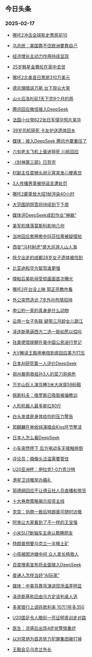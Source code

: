 ## 今日头条 
### 2025-02-17

+ [哪吒2冲击全球影史票房前10](https://webcast-open.douyin.com/open/media_live/977342641821)

+ [乌总统：美国靠不住欧洲要靠自己](https://www.toutiao.com/trending/7471998722881392137/%3Fcategory_name%3Dtopic_innerflow%26event_type%3Dhot_board%26log_pb%3D%257B%2522category_name%2522%253A%2522topic_innerflow%2522%252C%2522cluster_type%2522%253A%25222%2522%252C%2522enter_from%2522%253A%2522click_category%2522%252C%2522entrance_hotspot%2522%253A%2522outside%2522%252C%2522event_type%2522%253A%2522hot_board%2522%252C%2522hot_board_cluster_id%2522%253A%25227471998722881392137%2522%252C%2522hot_board_impr_id%2522%253A%252220250217001007B97ADD37988B04964252%2522%252C%2522jump_page%2522%253A%2522hot_board_page%2522%252C%2522location%2522%253A%2522news_hot_card%2522%252C%2522page_location%2522%253A%2522hot_board_page%2522%252C%2522rank%2522%253A%25222%2522%252C%2522source%2522%253A%2522trending_tab%2522%252C%2522style_id%2522%253A%252240132%2522%252C%2522title%2522%253A%2522%25E4%25B9%258C%25E6%2580%25BB%25E7%25BB%259F%25EF%25BC%259A%25E7%25BE%258E%25E5%259B%25BD%25E9%259D%25A0%25E4%25B8%258D%25E4%25BD%258F%25E6%25AC%25A7%25E6%25B4%25B2%25E8%25A6%2581%25E9%259D%25A0%25E8%2587%25AA%25E5%25B7%25B1%2522%257D%26rank%3D2%26style_id%3D40132%26topic_id%3D7471998722881392137)

+ [经济增长主动力作用持续显现](https://www.toutiao.com/article/7471620650608935436)

+ [25岁韩星金赛纶在家中去世](https://www.toutiao.com/trending/7471984981087649831/%3Fcategory_name%3Dtopic_innerflow%26event_type%3Dhot_board%26log_pb%3D%257B%2522category_name%2522%253A%2522topic_innerflow%2522%252C%2522cluster_type%2522%253A%25222%2522%252C%2522enter_from%2522%253A%2522click_category%2522%252C%2522entrance_hotspot%2522%253A%2522outside%2522%252C%2522event_type%2522%253A%2522hot_board%2522%252C%2522hot_board_cluster_id%2522%253A%25227471984981087649831%2522%252C%2522hot_board_impr_id%2522%253A%252220250217001007B97ADD37988B04964252%2522%252C%2522jump_page%2522%253A%2522hot_board_page%2522%252C%2522location%2522%253A%2522news_hot_card%2522%252C%2522page_location%2522%253A%2522hot_board_page%2522%252C%2522rank%2522%253A%25224%2522%252C%2522source%2522%253A%2522trending_tab%2522%252C%2522style_id%2522%253A%252240132%2522%252C%2522title%2522%253A%252225%25E5%25B2%2581%25E9%259F%25A9%25E6%2598%259F%25E9%2587%2591%25E8%25B5%259B%25E7%25BA%25B6%25E5%259C%25A8%25E5%25AE%25B6%25E4%25B8%25AD%25E5%258E%25BB%25E4%25B8%2596%2522%257D%26rank%3D4%26style_id%3D40132%26topic_id%3D7471984981087649831)

+ [哪吒2北美首日票房310万美元](https://www.toutiao.com/trending/7471107429418795034/%3Fcategory_name%3Dtopic_innerflow%26event_type%3Dhot_board%26log_pb%3D%257B%2522category_name%2522%253A%2522topic_innerflow%2522%252C%2522cluster_type%2522%253A%25222%2522%252C%2522enter_from%2522%253A%2522click_category%2522%252C%2522entrance_hotspot%2522%253A%2522outside%2522%252C%2522event_type%2522%253A%2522hot_board%2522%252C%2522hot_board_cluster_id%2522%253A%25227471107429418795034%2522%252C%2522hot_board_impr_id%2522%253A%252220250217001007B97ADD37988B04964252%2522%252C%2522jump_page%2522%253A%2522hot_board_page%2522%252C%2522location%2522%253A%2522news_hot_card%2522%252C%2522page_location%2522%253A%2522hot_board_page%2522%252C%2522rank%2522%253A%25225%2522%252C%2522source%2522%253A%2522trending_tab%2522%252C%2522style_id%2522%253A%252240132%2522%252C%2522title%2522%253A%2522%25E5%2593%25AA%25E5%2590%25922%25E5%258C%2597%25E7%25BE%258E%25E9%25A6%2596%25E6%2597%25A5%25E7%25A5%25A8%25E6%2588%25BF310%25E4%25B8%2587%25E7%25BE%258E%25E5%2585%2583%2522%257D%26rank%3D5%26style_id%3D40132%26topic_id%3D7471107429418795034)

+ [德总理暗讽万斯 台下观众大笑](https://www.toutiao.com/trending/7472001080310795786/%3Fcategory_name%3Dtopic_innerflow%26event_type%3Dhot_board%26log_pb%3D%257B%2522category_name%2522%253A%2522topic_innerflow%2522%252C%2522cluster_type%2522%253A%25222%2522%252C%2522enter_from%2522%253A%2522click_category%2522%252C%2522entrance_hotspot%2522%253A%2522outside%2522%252C%2522event_type%2522%253A%2522hot_board%2522%252C%2522hot_board_cluster_id%2522%253A%25227472001080310795786%2522%252C%2522hot_board_impr_id%2522%253A%252220250217001007B97ADD37988B04964252%2522%252C%2522jump_page%2522%253A%2522hot_board_page%2522%252C%2522location%2522%253A%2522news_hot_card%2522%252C%2522page_location%2522%253A%2522hot_board_page%2522%252C%2522rank%2522%253A%25226%2522%252C%2522source%2522%253A%2522trending_tab%2522%252C%2522style_id%2522%253A%252240132%2522%252C%2522title%2522%253A%2522%25E5%25BE%25B7%25E6%2580%25BB%25E7%2590%2586%25E6%259A%2597%25E8%25AE%25BD%25E4%25B8%2587%25E6%2596%25AF%2B%25E5%258F%25B0%25E4%25B8%258B%25E8%25A7%2582%25E4%25BC%2597%25E5%25A4%25A7%25E7%25AC%2591%2522%257D%26rank%3D6%26style_id%3D40132%26topic_id%3D7472001080310795786)

+ [山火后洛杉矶1天下完9个月的雨](https://www.toutiao.com/trending/7471445879199809586/%3Fcategory_name%3Dtopic_innerflow%26event_type%3Dhot_board%26log_pb%3D%257B%2522category_name%2522%253A%2522topic_innerflow%2522%252C%2522cluster_type%2522%253A%25222%2522%252C%2522enter_from%2522%253A%2522click_category%2522%252C%2522entrance_hotspot%2522%253A%2522outside%2522%252C%2522event_type%2522%253A%2522hot_board%2522%252C%2522hot_board_cluster_id%2522%253A%25227471445879199809586%2522%252C%2522hot_board_impr_id%2522%253A%252220250217001007B97ADD37988B04964252%2522%252C%2522jump_page%2522%253A%2522hot_board_page%2522%252C%2522location%2522%253A%2522news_hot_card%2522%252C%2522page_location%2522%253A%2522hot_board_page%2522%252C%2522rank%2522%253A%25227%2522%252C%2522source%2522%253A%2522trending_tab%2522%252C%2522style_id%2522%253A%252240132%2522%252C%2522title%2522%253A%2522%25E5%25B1%25B1%25E7%2581%25AB%25E5%2590%258E%25E6%25B4%259B%25E6%259D%2589%25E7%259F%25B61%25E5%25A4%25A9%25E4%25B8%258B%25E5%25AE%258C9%25E4%25B8%25AA%25E6%259C%2588%25E7%259A%2584%25E9%259B%25A8%2522%257D%26rank%3D7%26style_id%3D40132%26topic_id%3D7471445879199809586)

+ [腾讯回应微信接入DeepSeek](https://www.toutiao.com/trending/7471060566941941786/%3Fcategory_name%3Dtopic_innerflow%26event_type%3Dhot_board%26log_pb%3D%257B%2522category_name%2522%253A%2522topic_innerflow%2522%252C%2522cluster_type%2522%253A%25222%2522%252C%2522enter_from%2522%253A%2522click_category%2522%252C%2522entrance_hotspot%2522%253A%2522outside%2522%252C%2522event_type%2522%253A%2522hot_board%2522%252C%2522hot_board_cluster_id%2522%253A%25227471060566941941786%2522%252C%2522hot_board_impr_id%2522%253A%252220250217001007B97ADD37988B04964252%2522%252C%2522jump_page%2522%253A%2522hot_board_page%2522%252C%2522location%2522%253A%2522news_hot_card%2522%252C%2522page_location%2522%253A%2522hot_board_page%2522%252C%2522rank%2522%253A%25228%2522%252C%2522source%2522%253A%2522trending_tab%2522%252C%2522style_id%2522%253A%252240132%2522%252C%2522title%2522%253A%2522%25E8%2585%25BE%25E8%25AE%25AF%25E5%259B%259E%25E5%25BA%2594%25E5%25BE%25AE%25E4%25BF%25A1%25E6%258E%25A5%25E5%2585%25A5DeepSeek%2522%257D%26rank%3D8%26style_id%3D40132%26topic_id%3D7471060566941941786)

+ [法国小伙带622张日军侵华照片来华](https://www.toutiao.com/trending/7470931680031801382/%3Fcategory_name%3Dtopic_innerflow%26event_type%3Dhot_board%26log_pb%3D%257B%2522category_name%2522%253A%2522topic_innerflow%2522%252C%2522cluster_type%2522%253A%25226%2522%252C%2522enter_from%2522%253A%2522click_category%2522%252C%2522entrance_hotspot%2522%253A%2522outside%2522%252C%2522event_type%2522%253A%2522hot_board%2522%252C%2522hot_board_cluster_id%2522%253A%25227470931680031801382%2522%252C%2522hot_board_impr_id%2522%253A%252220250217001007B97ADD37988B04964252%2522%252C%2522jump_page%2522%253A%2522hot_board_page%2522%252C%2522location%2522%253A%2522news_hot_card%2522%252C%2522page_location%2522%253A%2522hot_board_page%2522%252C%2522rank%2522%253A%25229%2522%252C%2522source%2522%253A%2522trending_tab%2522%252C%2522style_id%2522%253A%252240132%2522%252C%2522title%2522%253A%2522%25E6%25B3%2595%25E5%259B%25BD%25E5%25B0%258F%25E4%25BC%2599%25E5%25B8%25A6622%25E5%25BC%25A0%25E6%2597%25A5%25E5%2586%259B%25E4%25BE%25B5%25E5%258D%258E%25E7%2585%25A7%25E7%2589%2587%25E6%259D%25A5%25E5%258D%258E%2522%257D%26rank%3D9%26style_id%3D40132%26topic_id%3D7470931680031801382)

+ [39岁司机猝死 卡友护送遗体回乡](https://www.toutiao.com/trending/7470820637586554892/%3Fcategory_name%3Dtopic_innerflow%26event_type%3Dhot_board%26log_pb%3D%257B%2522category_name%2522%253A%2522topic_innerflow%2522%252C%2522cluster_type%2522%253A%25226%2522%252C%2522enter_from%2522%253A%2522click_category%2522%252C%2522entrance_hotspot%2522%253A%2522outside%2522%252C%2522event_type%2522%253A%2522hot_board%2522%252C%2522hot_board_cluster_id%2522%253A%25227470820637586554892%2522%252C%2522hot_board_impr_id%2522%253A%252220250217001007B97ADD37988B04964252%2522%252C%2522jump_page%2522%253A%2522hot_board_page%2522%252C%2522location%2522%253A%2522news_hot_card%2522%252C%2522page_location%2522%253A%2522hot_board_page%2522%252C%2522rank%2522%253A%252210%2522%252C%2522source%2522%253A%2522trending_tab%2522%252C%2522style_id%2522%253A%252240132%2522%252C%2522title%2522%253A%252239%25E5%25B2%2581%25E5%258F%25B8%25E6%259C%25BA%25E7%258C%259D%25E6%25AD%25BB%2B%25E5%258D%25A1%25E5%258F%258B%25E6%258A%25A4%25E9%2580%2581%25E9%2581%2597%25E4%25BD%2593%25E5%259B%259E%25E4%25B9%25A1%2522%257D%26rank%3D10%26style_id%3D40132%26topic_id%3D7470820637586554892)

+ [媒体：接入DeepSeek 腾讯也要重估了](https://www.toutiao.com/trending/7471985482394504741/%3Fcategory_name%3Dtopic_innerflow%26event_type%3Dhot_board%26log_pb%3D%257B%2522category_name%2522%253A%2522topic_innerflow%2522%252C%2522cluster_type%2522%253A%252213%2522%252C%2522enter_from%2522%253A%2522click_category%2522%252C%2522entrance_hotspot%2522%253A%2522outside%2522%252C%2522event_type%2522%253A%2522hot_board%2522%252C%2522hot_board_cluster_id%2522%253A%25227471985482394504741%2522%252C%2522hot_board_impr_id%2522%253A%252220250217001007B97ADD37988B04964252%2522%252C%2522jump_page%2522%253A%2522hot_board_page%2522%252C%2522location%2522%253A%2522news_hot_card%2522%252C%2522page_location%2522%253A%2522hot_board_page%2522%252C%2522rank%2522%253A%252211%2522%252C%2522source%2522%253A%2522trending_tab%2522%252C%2522style_id%2522%253A%252240132%2522%252C%2522title%2522%253A%2522%25E5%25AA%2592%25E4%25BD%2593%25EF%25BC%259A%25E6%258E%25A5%25E5%2585%25A5DeepSeek%2B%25E8%2585%25BE%25E8%25AE%25AF%25E4%25B9%259F%25E8%25A6%2581%25E9%2587%258D%25E4%25BC%25B0%25E4%25BA%2586%2522%257D%26rank%3D11%26style_id%3D40132%26topic_id%3D7471985482394504741)

+ [六旬老太飞机上昏迷猝死 川航回应](https://www.toutiao.com/trending/7471944049063460914/%3Fcategory_name%3Dtopic_innerflow%26event_type%3Dhot_board%26log_pb%3D%257B%2522category_name%2522%253A%2522topic_innerflow%2522%252C%2522cluster_type%2522%253A%25226%2522%252C%2522enter_from%2522%253A%2522click_category%2522%252C%2522entrance_hotspot%2522%253A%2522outside%2522%252C%2522event_type%2522%253A%2522hot_board%2522%252C%2522hot_board_cluster_id%2522%253A%25227471944049063460914%2522%252C%2522hot_board_impr_id%2522%253A%252220250217001007B97ADD37988B04964252%2522%252C%2522jump_page%2522%253A%2522hot_board_page%2522%252C%2522location%2522%253A%2522news_hot_card%2522%252C%2522page_location%2522%253A%2522hot_board_page%2522%252C%2522rank%2522%253A%252212%2522%252C%2522source%2522%253A%2522trending_tab%2522%252C%2522style_id%2522%253A%252240132%2522%252C%2522title%2522%253A%2522%25E5%2585%25AD%25E6%2597%25AC%25E8%2580%2581%25E5%25A4%25AA%25E9%25A3%259E%25E6%259C%25BA%25E4%25B8%258A%25E6%2598%258F%25E8%25BF%25B7%25E7%258C%259D%25E6%25AD%25BB%2B%25E5%25B7%259D%25E8%2588%25AA%25E5%259B%259E%25E5%25BA%2594%2522%257D%26rank%3D12%26style_id%3D40132%26topic_id%3D7471944049063460914)

+ [《封神第三部》已剪完](https://www.toutiao.com/trending/7471251093265039369/%3Fcategory_name%3Dtopic_innerflow%26event_type%3Dhot_board%26log_pb%3D%257B%2522category_name%2522%253A%2522topic_innerflow%2522%252C%2522cluster_type%2522%253A%25222%2522%252C%2522enter_from%2522%253A%2522click_category%2522%252C%2522entrance_hotspot%2522%253A%2522outside%2522%252C%2522event_type%2522%253A%2522hot_board%2522%252C%2522hot_board_cluster_id%2522%253A%25227471251093265039369%2522%252C%2522hot_board_impr_id%2522%253A%252220250217001007B97ADD37988B04964252%2522%252C%2522jump_page%2522%253A%2522hot_board_page%2522%252C%2522location%2522%253A%2522news_hot_card%2522%252C%2522page_location%2522%253A%2522hot_board_page%2522%252C%2522rank%2522%253A%252213%2522%252C%2522source%2522%253A%2522trending_tab%2522%252C%2522style_id%2522%253A%252240132%2522%252C%2522title%2522%253A%2522%25E3%2580%258A%25E5%25B0%2581%25E7%25A5%259E%25E7%25AC%25AC%25E4%25B8%2589%25E9%2583%25A8%25E3%2580%258B%25E5%25B7%25B2%25E5%2589%25AA%25E5%25AE%258C%2522%257D%26rank%3D13%26style_id%3D40132%26topic_id%3D7471251093265039369)

+ [村副主任耍狮头闹元宵突发心梗离世](https://www.toutiao.com/trending/7472014003969327155/%3Fcategory_name%3Dtopic_innerflow%26event_type%3Dhot_board%26log_pb%3D%257B%2522category_name%2522%253A%2522topic_innerflow%2522%252C%2522cluster_type%2522%253A%25226%2522%252C%2522enter_from%2522%253A%2522click_category%2522%252C%2522entrance_hotspot%2522%253A%2522outside%2522%252C%2522event_type%2522%253A%2522hot_board%2522%252C%2522hot_board_cluster_id%2522%253A%25227472014003969327155%2522%252C%2522hot_board_impr_id%2522%253A%252220250217001007B97ADD37988B04964252%2522%252C%2522jump_page%2522%253A%2522hot_board_page%2522%252C%2522location%2522%253A%2522news_hot_card%2522%252C%2522page_location%2522%253A%2522hot_board_page%2522%252C%2522rank%2522%253A%252214%2522%252C%2522source%2522%253A%2522trending_tab%2522%252C%2522style_id%2522%253A%252240132%2522%252C%2522title%2522%253A%2522%25E6%259D%2591%25E5%2589%25AF%25E4%25B8%25BB%25E4%25BB%25BB%25E8%2580%258D%25E7%258B%25AE%25E5%25A4%25B4%25E9%2597%25B9%25E5%2585%2583%25E5%25AE%25B5%25E7%25AA%2581%25E5%258F%2591%25E5%25BF%2583%25E6%25A2%2597%25E7%25A6%25BB%25E4%25B8%2596%2522%257D%26rank%3D14%26style_id%3D40132%26topic_id%3D7472014003969327155)

+ [3人传播男童被拐谣言遭处罚](https://www.toutiao.com/trending/7471915860827852307/%3Fcategory_name%3Dtopic_innerflow%26event_type%3Dhot_board%26log_pb%3D%257B%2522category_name%2522%253A%2522topic_innerflow%2522%252C%2522cluster_type%2522%253A%25225%2522%252C%2522enter_from%2522%253A%2522click_category%2522%252C%2522entrance_hotspot%2522%253A%2522outside%2522%252C%2522event_type%2522%253A%2522hot_board%2522%252C%2522hot_board_cluster_id%2522%253A%25227471915860827852307%2522%252C%2522hot_board_impr_id%2522%253A%252220250217001007B97ADD37988B04964252%2522%252C%2522jump_page%2522%253A%2522hot_board_page%2522%252C%2522location%2522%253A%2522news_hot_card%2522%252C%2522page_location%2522%253A%2522hot_board_page%2522%252C%2522rank%2522%253A%252215%2522%252C%2522source%2522%253A%2522trending_tab%2522%252C%2522style_id%2522%253A%252240132%2522%252C%2522title%2522%253A%25223%25E4%25BA%25BA%25E4%25BC%25A0%25E6%2592%25AD%25E7%2594%25B7%25E7%25AB%25A5%25E8%25A2%25AB%25E6%258B%2590%25E8%25B0%25A3%25E8%25A8%2580%25E9%2581%25AD%25E5%25A4%2584%25E7%25BD%259A%2522%257D%26rank%3D15%26style_id%3D40132%26topic_id%3D7471915860827852307)

+ [哪吒2鹿童放大招1帧渲染40小时](https://www.toutiao.com/trending/7471097191705165833/%3Fcategory_name%3Dtopic_innerflow%26event_type%3Dhot_board%26log_pb%3D%257B%2522category_name%2522%253A%2522topic_innerflow%2522%252C%2522cluster_type%2522%253A%25222%2522%252C%2522enter_from%2522%253A%2522click_category%2522%252C%2522entrance_hotspot%2522%253A%2522outside%2522%252C%2522event_type%2522%253A%2522hot_board%2522%252C%2522hot_board_cluster_id%2522%253A%25227471097191705165833%2522%252C%2522hot_board_impr_id%2522%253A%252220250217001007B97ADD37988B04964252%2522%252C%2522jump_page%2522%253A%2522hot_board_page%2522%252C%2522location%2522%253A%2522news_hot_card%2522%252C%2522page_location%2522%253A%2522hot_board_page%2522%252C%2522rank%2522%253A%252216%2522%252C%2522source%2522%253A%2522trending_tab%2522%252C%2522style_id%2522%253A%252240132%2522%252C%2522title%2522%253A%2522%25E5%2593%25AA%25E5%2590%25922%25E9%25B9%25BF%25E7%25AB%25A5%25E6%2594%25BE%25E5%25A4%25A7%25E6%258B%259B1%25E5%25B8%25A7%25E6%25B8%25B2%25E6%259F%259340%25E5%25B0%258F%25E6%2597%25B6%2522%257D%26rank%3D16%26style_id%3D40132%26topic_id%3D7471097191705165833)

+ [大范围阴雨雪将持续到下下周](https://www.toutiao.com/trending/7471128718933622821/%3Fcategory_name%3Dtopic_innerflow%26event_type%3Dhot_board%26log_pb%3D%257B%2522category_name%2522%253A%2522topic_innerflow%2522%252C%2522cluster_type%2522%253A%25226%2522%252C%2522enter_from%2522%253A%2522click_category%2522%252C%2522entrance_hotspot%2522%253A%2522outside%2522%252C%2522event_type%2522%253A%2522hot_board%2522%252C%2522hot_board_cluster_id%2522%253A%25227471128718933622821%2522%252C%2522hot_board_impr_id%2522%253A%252220250217001007B97ADD37988B04964252%2522%252C%2522jump_page%2522%253A%2522hot_board_page%2522%252C%2522location%2522%253A%2522news_hot_card%2522%252C%2522page_location%2522%253A%2522hot_board_page%2522%252C%2522rank%2522%253A%252217%2522%252C%2522source%2522%253A%2522trending_tab%2522%252C%2522style_id%2522%253A%252240132%2522%252C%2522title%2522%253A%2522%25E5%25A4%25A7%25E8%258C%2583%25E5%259B%25B4%25E9%2598%25B4%25E9%259B%25A8%25E9%259B%25AA%25E5%25B0%2586%25E6%258C%2581%25E7%25BB%25AD%25E5%2588%25B0%25E4%25B8%258B%25E4%25B8%258B%25E5%2591%25A8%2522%257D%26rank%3D17%26style_id%3D40132%26topic_id%3D7471128718933622821)

+ [媒体评DeepSeek成赶作业“神器”](https://www.toutiao.com/trending/7471053485463748617/%3Fcategory_name%3Dtopic_innerflow%26event_type%3Dhot_board%26log_pb%3D%257B%2522category_name%2522%253A%2522topic_innerflow%2522%252C%2522cluster_type%2522%253A%25226%2522%252C%2522enter_from%2522%253A%2522click_category%2522%252C%2522entrance_hotspot%2522%253A%2522outside%2522%252C%2522event_type%2522%253A%2522hot_board%2522%252C%2522hot_board_cluster_id%2522%253A%25227471053485463748617%2522%252C%2522hot_board_impr_id%2522%253A%252220250217001007B97ADD37988B04964252%2522%252C%2522jump_page%2522%253A%2522hot_board_page%2522%252C%2522location%2522%253A%2522news_hot_card%2522%252C%2522page_location%2522%253A%2522hot_board_page%2522%252C%2522rank%2522%253A%252218%2522%252C%2522source%2522%253A%2522trending_tab%2522%252C%2522style_id%2522%253A%252240132%2522%252C%2522title%2522%253A%2522%25E5%25AA%2592%25E4%25BD%2593%25E8%25AF%2584DeepSeek%25E6%2588%2590%25E8%25B5%25B6%25E4%25BD%259C%25E4%25B8%259A%25E2%2580%259C%25E7%25A5%259E%25E5%2599%25A8%25E2%2580%259D%2522%257D%26rank%3D18%26style_id%3D40132%26topic_id%3D7471053485463748617)

+ [美军机降落莫斯科影响几何](https://www.toutiao.com/trending/7471909288789675547/%3Fcategory_name%3Dtopic_innerflow%26event_type%3Dhot_board%26log_pb%3D%257B%2522category_name%2522%253A%2522topic_innerflow%2522%252C%2522cluster_type%2522%253A%252213%2522%252C%2522enter_from%2522%253A%2522click_category%2522%252C%2522entrance_hotspot%2522%253A%2522outside%2522%252C%2522event_type%2522%253A%2522hot_board%2522%252C%2522hot_board_cluster_id%2522%253A%25227471909288789675547%2522%252C%2522hot_board_impr_id%2522%253A%252220250217001007B97ADD37988B04964252%2522%252C%2522jump_page%2522%253A%2522hot_board_page%2522%252C%2522location%2522%253A%2522news_hot_card%2522%252C%2522page_location%2522%253A%2522hot_board_page%2522%252C%2522rank%2522%253A%252219%2522%252C%2522source%2522%253A%2522trending_tab%2522%252C%2522style_id%2522%253A%252240132%2522%252C%2522title%2522%253A%2522%25E7%25BE%258E%25E5%2586%259B%25E6%259C%25BA%25E9%2599%258D%25E8%2590%25BD%25E8%258E%25AB%25E6%2596%25AF%25E7%25A7%2591%25E5%25BD%25B1%25E5%2593%258D%25E5%2587%25A0%25E4%25BD%2595%2522%257D%26rank%3D19%26style_id%3D40132%26topic_id%3D7471909288789675547)

+ [当地回应套圈套中玛莎拉蒂被疑摆拍](https://www.toutiao.com/trending/7471536587148017674/%3Fcategory_name%3Dtopic_innerflow%26event_type%3Dhot_board%26log_pb%3D%257B%2522category_name%2522%253A%2522topic_innerflow%2522%252C%2522cluster_type%2522%253A%25222%2522%252C%2522enter_from%2522%253A%2522click_category%2522%252C%2522entrance_hotspot%2522%253A%2522outside%2522%252C%2522event_type%2522%253A%2522hot_board%2522%252C%2522hot_board_cluster_id%2522%253A%25227471536587148017674%2522%252C%2522hot_board_impr_id%2522%253A%252220250217001007B97ADD37988B04964252%2522%252C%2522jump_page%2522%253A%2522hot_board_page%2522%252C%2522location%2522%253A%2522news_hot_card%2522%252C%2522page_location%2522%253A%2522hot_board_page%2522%252C%2522rank%2522%253A%252220%2522%252C%2522source%2522%253A%2522trending_tab%2522%252C%2522style_id%2522%253A%252240132%2522%252C%2522title%2522%253A%2522%25E5%25BD%2593%25E5%259C%25B0%25E5%259B%259E%25E5%25BA%2594%25E5%25A5%2597%25E5%259C%2588%25E5%25A5%2597%25E4%25B8%25AD%25E7%258E%259B%25E8%258E%258E%25E6%258B%2589%25E8%2592%2582%25E8%25A2%25AB%25E7%2596%2591%25E6%2591%2586%25E6%258B%258D%2522%257D%26rank%3D20%26style_id%3D40132%26topic_id%3D7471536587148017674)

+ [西安“冯村射虎”盛大巡游人山人海](https://www.toutiao.com/trending/7471546174340775963/%3Fcategory_name%3Dtopic_innerflow%26event_type%3Dhot_board%26log_pb%3D%257B%2522category_name%2522%253A%2522topic_innerflow%2522%252C%2522cluster_type%2522%253A%25226%2522%252C%2522enter_from%2522%253A%2522click_category%2522%252C%2522entrance_hotspot%2522%253A%2522outside%2522%252C%2522event_type%2522%253A%2522hot_board%2522%252C%2522hot_board_cluster_id%2522%253A%25227471546174340775963%2522%252C%2522hot_board_impr_id%2522%253A%252220250217001007B97ADD37988B04964252%2522%252C%2522jump_page%2522%253A%2522hot_board_page%2522%252C%2522location%2522%253A%2522news_hot_card%2522%252C%2522page_location%2522%253A%2522hot_board_page%2522%252C%2522rank%2522%253A%252221%2522%252C%2522source%2522%253A%2522trending_tab%2522%252C%2522style_id%2522%253A%252240132%2522%252C%2522title%2522%253A%2522%25E8%25A5%25BF%25E5%25AE%2589%25E2%2580%259C%25E5%2586%25AF%25E6%259D%2591%25E5%25B0%2584%25E8%2599%258E%25E2%2580%259D%25E7%259B%259B%25E5%25A4%25A7%25E5%25B7%25A1%25E6%25B8%25B8%25E4%25BA%25BA%25E5%25B1%25B1%25E4%25BA%25BA%25E6%25B5%25B7%2522%257D%26rank%3D21%26style_id%3D40132%26topic_id%3D7471546174340775963)

+ [除夕出走的成都28岁女子遗体被找到](https://www.toutiao.com/trending/7471860191060492297/%3Fcategory_name%3Dtopic_innerflow%26event_type%3Dhot_board%26log_pb%3D%257B%2522category_name%2522%253A%2522topic_innerflow%2522%252C%2522cluster_type%2522%253A%25226%2522%252C%2522enter_from%2522%253A%2522click_category%2522%252C%2522entrance_hotspot%2522%253A%2522outside%2522%252C%2522event_type%2522%253A%2522hot_board%2522%252C%2522hot_board_cluster_id%2522%253A%25227471860191060492297%2522%252C%2522hot_board_impr_id%2522%253A%252220250217001007B97ADD37988B04964252%2522%252C%2522jump_page%2522%253A%2522hot_board_page%2522%252C%2522location%2522%253A%2522news_hot_card%2522%252C%2522page_location%2522%253A%2522hot_board_page%2522%252C%2522rank%2522%253A%252222%2522%252C%2522source%2522%253A%2522trending_tab%2522%252C%2522style_id%2522%253A%252240132%2522%252C%2522title%2522%253A%2522%25E9%2599%25A4%25E5%25A4%2595%25E5%2587%25BA%25E8%25B5%25B0%25E7%259A%2584%25E6%2588%2590%25E9%2583%25BD28%25E5%25B2%2581%25E5%25A5%25B3%25E5%25AD%2590%25E9%2581%2597%25E4%25BD%2593%25E8%25A2%25AB%25E6%2589%25BE%25E5%2588%25B0%2522%257D%26rank%3D22%26style_id%3D40132%26topic_id%3D7471860191060492297)

+ [比亚迪和华为智驾谁更强](https://www.toutiao.com/trending/7471882000324890148/%3Fcategory_name%3Dtopic_innerflow%26event_type%3Dhot_board%26log_pb%3D%257B%2522category_name%2522%253A%2522topic_innerflow%2522%252C%2522cluster_type%2522%253A%252213%2522%252C%2522enter_from%2522%253A%2522click_category%2522%252C%2522entrance_hotspot%2522%253A%2522outside%2522%252C%2522event_type%2522%253A%2522hot_board%2522%252C%2522hot_board_cluster_id%2522%253A%25227471882000324890148%2522%252C%2522hot_board_impr_id%2522%253A%252220250217001007B97ADD37988B04964252%2522%252C%2522jump_page%2522%253A%2522hot_board_page%2522%252C%2522location%2522%253A%2522news_hot_card%2522%252C%2522page_location%2522%253A%2522hot_board_page%2522%252C%2522rank%2522%253A%252223%2522%252C%2522source%2522%253A%2522trending_tab%2522%252C%2522style_id%2522%253A%252240132%2522%252C%2522title%2522%253A%2522%25E6%25AF%2594%25E4%25BA%259A%25E8%25BF%25AA%25E5%2592%258C%25E5%258D%258E%25E4%25B8%25BA%25E6%2599%25BA%25E9%25A9%25BE%25E8%25B0%2581%25E6%259B%25B4%25E5%25BC%25BA%2522%257D%26rank%3D23%26style_id%3D40132%26topic_id%3D7471882000324890148)

+ [撞船后美航母受损画面首次曝光](https://www.toutiao.com/trending/7471128306939707431/%3Fcategory_name%3Dtopic_innerflow%26event_type%3Dhot_board%26log_pb%3D%257B%2522category_name%2522%253A%2522topic_innerflow%2522%252C%2522cluster_type%2522%253A%25228%2522%252C%2522enter_from%2522%253A%2522click_category%2522%252C%2522entrance_hotspot%2522%253A%2522outside%2522%252C%2522event_type%2522%253A%2522hot_board%2522%252C%2522hot_board_cluster_id%2522%253A%25227471128306939707431%2522%252C%2522hot_board_impr_id%2522%253A%252220250217001007B97ADD37988B04964252%2522%252C%2522jump_page%2522%253A%2522hot_board_page%2522%252C%2522location%2522%253A%2522news_hot_card%2522%252C%2522page_location%2522%253A%2522hot_board_page%2522%252C%2522rank%2522%253A%252224%2522%252C%2522source%2522%253A%2522trending_tab%2522%252C%2522style_id%2522%253A%252240132%2522%252C%2522title%2522%253A%2522%25E6%2592%259E%25E8%2588%25B9%25E5%2590%258E%25E7%25BE%258E%25E8%2588%25AA%25E6%25AF%258D%25E5%258F%2597%25E6%258D%259F%25E7%2594%25BB%25E9%259D%25A2%25E9%25A6%2596%25E6%25AC%25A1%25E6%259B%259D%25E5%2585%2589%2522%257D%26rank%3D24%26style_id%3D40132%26topic_id%3D7471128306939707431)

+ [哪吒2在台没上映 郭正亮教咋看](https://www.toutiao.com/trending/7471253430616670220/%3Fcategory_name%3Dtopic_innerflow%26event_type%3Dhot_board%26log_pb%3D%257B%2522category_name%2522%253A%2522topic_innerflow%2522%252C%2522cluster_type%2522%253A%25222%2522%252C%2522enter_from%2522%253A%2522click_category%2522%252C%2522entrance_hotspot%2522%253A%2522outside%2522%252C%2522event_type%2522%253A%2522hot_board%2522%252C%2522hot_board_cluster_id%2522%253A%25227471253430616670220%2522%252C%2522hot_board_impr_id%2522%253A%252220250217001007B97ADD37988B04964252%2522%252C%2522jump_page%2522%253A%2522hot_board_page%2522%252C%2522location%2522%253A%2522news_hot_card%2522%252C%2522page_location%2522%253A%2522hot_board_page%2522%252C%2522rank%2522%253A%252225%2522%252C%2522source%2522%253A%2522trending_tab%2522%252C%2522style_id%2522%253A%252240132%2522%252C%2522title%2522%253A%2522%25E5%2593%25AA%25E5%2590%25922%25E5%259C%25A8%25E5%258F%25B0%25E6%25B2%25A1%25E4%25B8%258A%25E6%2598%25A0%2B%25E9%2583%25AD%25E6%25AD%25A3%25E4%25BA%25AE%25E6%2595%2599%25E5%2592%258B%25E7%259C%258B%2522%257D%26rank%3D25%26style_id%3D40132%26topic_id%3D7471253430616670220)

+ [外公突然造访 7岁外孙热情招待](https://www.toutiao.com/trending/7471885009922686995/%3Fcategory_name%3Dtopic_innerflow%26event_type%3Dhot_board%26log_pb%3D%257B%2522category_name%2522%253A%2522topic_innerflow%2522%252C%2522cluster_type%2522%253A%25226%2522%252C%2522enter_from%2522%253A%2522click_category%2522%252C%2522entrance_hotspot%2522%253A%2522outside%2522%252C%2522event_type%2522%253A%2522hot_board%2522%252C%2522hot_board_cluster_id%2522%253A%25227471885009922686995%2522%252C%2522hot_board_impr_id%2522%253A%252220250217001007B97ADD37988B04964252%2522%252C%2522jump_page%2522%253A%2522hot_board_page%2522%252C%2522location%2522%253A%2522news_hot_card%2522%252C%2522page_location%2522%253A%2522hot_board_page%2522%252C%2522rank%2522%253A%252226%2522%252C%2522source%2522%253A%2522trending_tab%2522%252C%2522style_id%2522%253A%252240132%2522%252C%2522title%2522%253A%2522%25E5%25A4%2596%25E5%2585%25AC%25E7%25AA%2581%25E7%2584%25B6%25E9%2580%25A0%25E8%25AE%25BF%2B7%25E5%25B2%2581%25E5%25A4%2596%25E5%25AD%2599%25E7%2583%25AD%25E6%2583%2585%25E6%258B%259B%25E5%25BE%2585%2522%257D%26rank%3D26%26style_id%3D40132%26topic_id%3D7471885009922686995)

+ [申公豹一家的真身是什么动物](https://www.toutiao.com/trending/7471888049220095524/%3Fcategory_name%3Dtopic_innerflow%26event_type%3Dhot_board%26log_pb%3D%257B%2522category_name%2522%253A%2522topic_innerflow%2522%252C%2522cluster_type%2522%253A%252213%2522%252C%2522enter_from%2522%253A%2522click_category%2522%252C%2522entrance_hotspot%2522%253A%2522outside%2522%252C%2522event_type%2522%253A%2522hot_board%2522%252C%2522hot_board_cluster_id%2522%253A%25227471888049220095524%2522%252C%2522hot_board_impr_id%2522%253A%252220250217001007B97ADD37988B04964252%2522%252C%2522jump_page%2522%253A%2522hot_board_page%2522%252C%2522location%2522%253A%2522news_hot_card%2522%252C%2522page_location%2522%253A%2522hot_board_page%2522%252C%2522rank%2522%253A%252227%2522%252C%2522source%2522%253A%2522trending_tab%2522%252C%2522style_id%2522%253A%252240132%2522%252C%2522title%2522%253A%2522%25E7%2594%25B3%25E5%2585%25AC%25E8%25B1%25B9%25E4%25B8%2580%25E5%25AE%25B6%25E7%259A%2584%25E7%259C%259F%25E8%25BA%25AB%25E6%2598%25AF%25E4%25BB%2580%25E4%25B9%2588%25E5%258A%25A8%25E7%2589%25A9%2522%257D%26rank%3D27%26style_id%3D40132%26topic_id%3D7471888049220095524)

+ [云南一女子失联 疑带三月龄女儿跳江](https://www.toutiao.com/trending/7471967263756435466/%3Fcategory_name%3Dtopic_innerflow%26event_type%3Dhot_board%26log_pb%3D%257B%2522category_name%2522%253A%2522topic_innerflow%2522%252C%2522cluster_type%2522%253A%25220%2522%252C%2522enter_from%2522%253A%2522click_category%2522%252C%2522entrance_hotspot%2522%253A%2522outside%2522%252C%2522event_type%2522%253A%2522hot_board%2522%252C%2522hot_board_cluster_id%2522%253A%25227471967263756435466%2522%252C%2522hot_board_impr_id%2522%253A%252220250217001007B97ADD37988B04964252%2522%252C%2522jump_page%2522%253A%2522hot_board_page%2522%252C%2522location%2522%253A%2522news_hot_card%2522%252C%2522page_location%2522%253A%2522hot_board_page%2522%252C%2522rank%2522%253A%252228%2522%252C%2522source%2522%253A%2522trending_tab%2522%252C%2522style_id%2522%253A%252240132%2522%252C%2522title%2522%253A%2522%25E4%25BA%2591%25E5%258D%2597%25E4%25B8%2580%25E5%25A5%25B3%25E5%25AD%2590%25E5%25A4%25B1%25E8%2581%2594%2B%25E7%2596%2591%25E5%25B8%25A6%25E4%25B8%2589%25E6%259C%2588%25E9%25BE%2584%25E5%25A5%25B3%25E5%2584%25BF%25E8%25B7%25B3%25E6%25B1%259F%2522%257D%26rank%3D28%26style_id%3D40132%26topic_id%3D7471967263756435466)

+ [泽连斯基逼西方二选一能如愿以偿吗](https://www.toutiao.com/trending/7471934571680894518/%3Fcategory_name%3Dtopic_innerflow%26event_type%3Dhot_board%26log_pb%3D%257B%2522category_name%2522%253A%2522topic_innerflow%2522%252C%2522cluster_type%2522%253A%252213%2522%252C%2522enter_from%2522%253A%2522click_category%2522%252C%2522entrance_hotspot%2522%253A%2522outside%2522%252C%2522event_type%2522%253A%2522hot_board%2522%252C%2522hot_board_cluster_id%2522%253A%25227471934571680894518%2522%252C%2522hot_board_impr_id%2522%253A%252220250217001007B97ADD37988B04964252%2522%252C%2522jump_page%2522%253A%2522hot_board_page%2522%252C%2522location%2522%253A%2522news_hot_card%2522%252C%2522page_location%2522%253A%2522hot_board_page%2522%252C%2522rank%2522%253A%252229%2522%252C%2522source%2522%253A%2522trending_tab%2522%252C%2522style_id%2522%253A%252240132%2522%252C%2522title%2522%253A%2522%25E6%25B3%25BD%25E8%25BF%259E%25E6%2596%25AF%25E5%259F%25BA%25E9%2580%25BC%25E8%25A5%25BF%25E6%2596%25B9%25E4%25BA%258C%25E9%2580%2589%25E4%25B8%2580%25E8%2583%25BD%25E5%25A6%2582%25E6%2584%25BF%25E4%25BB%25A5%25E5%2581%25BF%25E5%2590%2597%2522%257D%26rank%3D29%26style_id%3D40132%26topic_id%3D7471934571680894518)

+ [驻美使馆提醒在美中国公民进行登记](https://www.toutiao.com/trending/7471159163352596530/%3Fcategory_name%3Dtopic_innerflow%26event_type%3Dhot_board%26log_pb%3D%257B%2522category_name%2522%253A%2522topic_innerflow%2522%252C%2522cluster_type%2522%253A%25226%2522%252C%2522enter_from%2522%253A%2522click_category%2522%252C%2522entrance_hotspot%2522%253A%2522outside%2522%252C%2522event_type%2522%253A%2522hot_board%2522%252C%2522hot_board_cluster_id%2522%253A%25227471159163352596530%2522%252C%2522hot_board_impr_id%2522%253A%252220250217001007B97ADD37988B04964252%2522%252C%2522jump_page%2522%253A%2522hot_board_page%2522%252C%2522location%2522%253A%2522news_hot_card%2522%252C%2522page_location%2522%253A%2522hot_board_page%2522%252C%2522rank%2522%253A%252230%2522%252C%2522source%2522%253A%2522trending_tab%2522%252C%2522style_id%2522%253A%252240132%2522%252C%2522title%2522%253A%2522%25E9%25A9%25BB%25E7%25BE%258E%25E4%25BD%25BF%25E9%25A6%2586%25E6%258F%2590%25E9%2586%2592%25E5%259C%25A8%25E7%25BE%258E%25E4%25B8%25AD%25E5%259B%25BD%25E5%2585%25AC%25E6%25B0%2591%25E8%25BF%259B%25E8%25A1%258C%25E7%2599%25BB%25E8%25AE%25B0%2522%257D%26rank%3D30%26style_id%3D40132%26topic_id%3D7471159163352596530)

+ [大V解读王毅用奉陪到底回应美方打压](https://www.toutiao.com/trending/7471932030654090790/%3Fcategory_name%3Dtopic_innerflow%26event_type%3Dhot_board%26log_pb%3D%257B%2522category_name%2522%253A%2522topic_innerflow%2522%252C%2522cluster_type%2522%253A%252213%2522%252C%2522enter_from%2522%253A%2522click_category%2522%252C%2522entrance_hotspot%2522%253A%2522outside%2522%252C%2522event_type%2522%253A%2522hot_board%2522%252C%2522hot_board_cluster_id%2522%253A%25227471932030654090790%2522%252C%2522hot_board_impr_id%2522%253A%252220250217001007B97ADD37988B04964252%2522%252C%2522jump_page%2522%253A%2522hot_board_page%2522%252C%2522location%2522%253A%2522news_hot_card%2522%252C%2522page_location%2522%253A%2522hot_board_page%2522%252C%2522rank%2522%253A%252231%2522%252C%2522source%2522%253A%2522trending_tab%2522%252C%2522style_id%2522%253A%252240132%2522%252C%2522title%2522%253A%2522%25E5%25A4%25A7V%25E8%25A7%25A3%25E8%25AF%25BB%25E7%258E%258B%25E6%25AF%2585%25E7%2594%25A8%25E5%25A5%2589%25E9%2599%25AA%25E5%2588%25B0%25E5%25BA%2595%25E5%259B%259E%25E5%25BA%2594%25E7%25BE%258E%25E6%2596%25B9%25E6%2589%2593%25E5%258E%258B%2522%257D%26rank%3D31%26style_id%3D40132%26topic_id%3D7471932030654090790)

+ [日本AI研究第一人评价DeepSeek](https://www.toutiao.com/trending/7472010403808022027/%3Fcategory_name%3Dtopic_innerflow%26event_type%3Dhot_board%26log_pb%3D%257B%2522category_name%2522%253A%2522topic_innerflow%2522%252C%2522cluster_type%2522%253A%252213%2522%252C%2522enter_from%2522%253A%2522click_category%2522%252C%2522entrance_hotspot%2522%253A%2522outside%2522%252C%2522event_type%2522%253A%2522hot_board%2522%252C%2522hot_board_cluster_id%2522%253A%25227472010403808022027%2522%252C%2522hot_board_impr_id%2522%253A%252220250217001007B97ADD37988B04964252%2522%252C%2522jump_page%2522%253A%2522hot_board_page%2522%252C%2522location%2522%253A%2522news_hot_card%2522%252C%2522page_location%2522%253A%2522hot_board_page%2522%252C%2522rank%2522%253A%252232%2522%252C%2522source%2522%253A%2522trending_tab%2522%252C%2522style_id%2522%253A%252240132%2522%252C%2522title%2522%253A%2522%25E6%2597%25A5%25E6%259C%25ACAI%25E7%25A0%2594%25E7%25A9%25B6%25E7%25AC%25AC%25E4%25B8%2580%25E4%25BA%25BA%25E8%25AF%2584%25E4%25BB%25B7DeepSeek%2522%257D%26rank%3D32%26style_id%3D40132%26topic_id%3D7472010403808022027)

+ [郑州暴雨救祖孙3人的菜刀哥病危](https://www.toutiao.com/trending/7471904514937946139/%3Fcategory_name%3Dtopic_innerflow%26event_type%3Dhot_board%26log_pb%3D%257B%2522category_name%2522%253A%2522topic_innerflow%2522%252C%2522cluster_type%2522%253A%25220%2522%252C%2522enter_from%2522%253A%2522click_category%2522%252C%2522entrance_hotspot%2522%253A%2522outside%2522%252C%2522event_type%2522%253A%2522hot_board%2522%252C%2522hot_board_cluster_id%2522%253A%25227471904514937946139%2522%252C%2522hot_board_impr_id%2522%253A%252220250217001007B97ADD37988B04964252%2522%252C%2522jump_page%2522%253A%2522hot_board_page%2522%252C%2522location%2522%253A%2522news_hot_card%2522%252C%2522page_location%2522%253A%2522hot_board_page%2522%252C%2522rank%2522%253A%252233%2522%252C%2522source%2522%253A%2522trending_tab%2522%252C%2522style_id%2522%253A%252240132%2522%252C%2522title%2522%253A%2522%25E9%2583%2591%25E5%25B7%259E%25E6%259A%25B4%25E9%259B%25A8%25E6%2595%2591%25E7%25A5%2596%25E5%25AD%25993%25E4%25BA%25BA%25E7%259A%2584%25E8%258F%259C%25E5%2588%2580%25E5%2593%25A5%25E7%2597%2585%25E5%258D%25B1%2522%257D%26rank%3D33%26style_id%3D40132%26topic_id%3D7471904514937946139)

+ [万岁山巨人演员睡3米大床穿59码鞋](https://www.toutiao.com/trending/7471133974543810586/%3Fcategory_name%3Dtopic_innerflow%26event_type%3Dhot_board%26log_pb%3D%257B%2522category_name%2522%253A%2522topic_innerflow%2522%252C%2522cluster_type%2522%253A%25226%2522%252C%2522enter_from%2522%253A%2522click_category%2522%252C%2522entrance_hotspot%2522%253A%2522outside%2522%252C%2522event_type%2522%253A%2522hot_board%2522%252C%2522hot_board_cluster_id%2522%253A%25227471133974543810586%2522%252C%2522hot_board_impr_id%2522%253A%252220250217001007B97ADD37988B04964252%2522%252C%2522jump_page%2522%253A%2522hot_board_page%2522%252C%2522location%2522%253A%2522news_hot_card%2522%252C%2522page_location%2522%253A%2522hot_board_page%2522%252C%2522rank%2522%253A%252234%2522%252C%2522source%2522%253A%2522trending_tab%2522%252C%2522style_id%2522%253A%252240132%2522%252C%2522title%2522%253A%2522%25E4%25B8%2587%25E5%25B2%2581%25E5%25B1%25B1%25E5%25B7%25A8%25E4%25BA%25BA%25E6%25BC%2594%25E5%2591%2598%25E7%259D%25A13%25E7%25B1%25B3%25E5%25A4%25A7%25E5%25BA%258A%25E7%25A9%25BF59%25E7%25A0%2581%25E9%259E%258B%2522%257D%26rank%3D34%26style_id%3D40132%26topic_id%3D7471133974543810586)

+ [佩斯科夫：俄罗斯已吸取被骗教训](https://www.toutiao.com/trending/7471934820563484735/%3Fcategory_name%3Dtopic_innerflow%26event_type%3Dhot_board%26log_pb%3D%257B%2522category_name%2522%253A%2522topic_innerflow%2522%252C%2522cluster_type%2522%253A%25226%2522%252C%2522enter_from%2522%253A%2522click_category%2522%252C%2522entrance_hotspot%2522%253A%2522outside%2522%252C%2522event_type%2522%253A%2522hot_board%2522%252C%2522hot_board_cluster_id%2522%253A%25227471934820563484735%2522%252C%2522hot_board_impr_id%2522%253A%252220250217001007B97ADD37988B04964252%2522%252C%2522jump_page%2522%253A%2522hot_board_page%2522%252C%2522location%2522%253A%2522news_hot_card%2522%252C%2522page_location%2522%253A%2522hot_board_page%2522%252C%2522rank%2522%253A%252235%2522%252C%2522source%2522%253A%2522trending_tab%2522%252C%2522style_id%2522%253A%252240132%2522%252C%2522title%2522%253A%2522%25E4%25BD%25A9%25E6%2596%25AF%25E7%25A7%2591%25E5%25A4%25AB%25EF%25BC%259A%25E4%25BF%2584%25E7%25BD%2597%25E6%2596%25AF%25E5%25B7%25B2%25E5%2590%25B8%25E5%258F%2596%25E8%25A2%25AB%25E9%25AA%2597%25E6%2595%2599%25E8%25AE%25AD%2522%257D%26rank%3D35%26style_id%3D40132%26topic_id%3D7471934820563484735)

+ [人形机器人最多能扛80斤](https://www.toutiao.com/trending/7471405290202611721/%3Fcategory_name%3Dtopic_innerflow%26event_type%3Dhot_board%26log_pb%3D%257B%2522category_name%2522%253A%2522topic_innerflow%2522%252C%2522cluster_type%2522%253A%25226%2522%252C%2522enter_from%2522%253A%2522click_category%2522%252C%2522entrance_hotspot%2522%253A%2522outside%2522%252C%2522event_type%2522%253A%2522hot_board%2522%252C%2522hot_board_cluster_id%2522%253A%25227471405290202611721%2522%252C%2522hot_board_impr_id%2522%253A%252220250217001007B97ADD37988B04964252%2522%252C%2522jump_page%2522%253A%2522hot_board_page%2522%252C%2522location%2522%253A%2522news_hot_card%2522%252C%2522page_location%2522%253A%2522hot_board_page%2522%252C%2522rank%2522%253A%252236%2522%252C%2522source%2522%253A%2522trending_tab%2522%252C%2522style_id%2522%253A%252240132%2522%252C%2522title%2522%253A%2522%25E4%25BA%25BA%25E5%25BD%25A2%25E6%259C%25BA%25E5%2599%25A8%25E4%25BA%25BA%25E6%259C%2580%25E5%25A4%259A%25E8%2583%25BD%25E6%2589%259B80%25E6%2596%25A4%2522%257D%26rank%3D36%26style_id%3D40132%26topic_id%3D7471405290202611721)

+ [白头发或是身体给你的压力警告](https://www.toutiao.com/trending/7471878953986162738/%3Fcategory_name%3Dtopic_innerflow%26event_type%3Dhot_board%26log_pb%3D%257B%2522category_name%2522%253A%2522topic_innerflow%2522%252C%2522cluster_type%2522%253A%25220%2522%252C%2522enter_from%2522%253A%2522click_category%2522%252C%2522entrance_hotspot%2522%253A%2522outside%2522%252C%2522event_type%2522%253A%2522hot_board%2522%252C%2522hot_board_cluster_id%2522%253A%25227471878953986162738%2522%252C%2522hot_board_impr_id%2522%253A%252220250217001007B97ADD37988B04964252%2522%252C%2522jump_page%2522%253A%2522hot_board_page%2522%252C%2522location%2522%253A%2522news_hot_card%2522%252C%2522page_location%2522%253A%2522hot_board_page%2522%252C%2522rank%2522%253A%252237%2522%252C%2522source%2522%253A%2522trending_tab%2522%252C%2522style_id%2522%253A%252240132%2522%252C%2522title%2522%253A%2522%25E7%2599%25BD%25E5%25A4%25B4%25E5%258F%2591%25E6%2588%2596%25E6%2598%25AF%25E8%25BA%25AB%25E4%25BD%2593%25E7%25BB%2599%25E4%25BD%25A0%25E7%259A%2584%25E5%258E%258B%25E5%258A%259B%25E8%25AD%25A6%25E5%2591%258A%2522%257D%26rank%3D37%26style_id%3D40132%26topic_id%3D7471878953986162738)

+ [郭麒麟在单依纯演唱会Kiss环节整活](https://www.toutiao.com/trending/7471803207091339314/%3Fcategory_name%3Dtopic_innerflow%26event_type%3Dhot_board%26log_pb%3D%257B%2522category_name%2522%253A%2522topic_innerflow%2522%252C%2522cluster_type%2522%253A%25226%2522%252C%2522enter_from%2522%253A%2522click_category%2522%252C%2522entrance_hotspot%2522%253A%2522outside%2522%252C%2522event_type%2522%253A%2522hot_board%2522%252C%2522hot_board_cluster_id%2522%253A%25227471803207091339314%2522%252C%2522hot_board_impr_id%2522%253A%252220250217001007B97ADD37988B04964252%2522%252C%2522jump_page%2522%253A%2522hot_board_page%2522%252C%2522location%2522%253A%2522news_hot_card%2522%252C%2522page_location%2522%253A%2522hot_board_page%2522%252C%2522rank%2522%253A%252238%2522%252C%2522source%2522%253A%2522trending_tab%2522%252C%2522style_id%2522%253A%252240132%2522%252C%2522title%2522%253A%2522%25E9%2583%25AD%25E9%25BA%2592%25E9%25BA%259F%25E5%259C%25A8%25E5%258D%2595%25E4%25BE%259D%25E7%25BA%25AF%25E6%25BC%2594%25E5%2594%25B1%25E4%25BC%259AKiss%25E7%258E%25AF%25E8%258A%2582%25E6%2595%25B4%25E6%25B4%25BB%2522%257D%26rank%3D38%26style_id%3D40132%26topic_id%3D7471803207091339314)

+ [日本人怎么看DeepSeek](https://www.toutiao.com/trending/7471886510195740169/%3Fcategory_name%3Dtopic_innerflow%26event_type%3Dhot_board%26log_pb%3D%257B%2522category_name%2522%253A%2522topic_innerflow%2522%252C%2522cluster_type%2522%253A%252213%2522%252C%2522enter_from%2522%253A%2522click_category%2522%252C%2522entrance_hotspot%2522%253A%2522outside%2522%252C%2522event_type%2522%253A%2522hot_board%2522%252C%2522hot_board_cluster_id%2522%253A%25227471886510195740169%2522%252C%2522hot_board_impr_id%2522%253A%252220250217001007B97ADD37988B04964252%2522%252C%2522jump_page%2522%253A%2522hot_board_page%2522%252C%2522location%2522%253A%2522news_hot_card%2522%252C%2522page_location%2522%253A%2522hot_board_page%2522%252C%2522rank%2522%253A%252239%2522%252C%2522source%2522%253A%2522trending_tab%2522%252C%2522style_id%2522%253A%252240132%2522%252C%2522title%2522%253A%2522%25E6%2597%25A5%25E6%259C%25AC%25E4%25BA%25BA%25E6%2580%258E%25E4%25B9%2588%25E7%259C%258BDeepSeek%2522%257D%26rank%3D39%26style_id%3D40132%26topic_id%3D7471886510195740169)

+ [小车突然停下 后方电动车无接触摔倒](https://www.toutiao.com/trending/7471083668946518026/%3Fcategory_name%3Dtopic_innerflow%26event_type%3Dhot_board%26log_pb%3D%257B%2522category_name%2522%253A%2522topic_innerflow%2522%252C%2522cluster_type%2522%253A%25226%2522%252C%2522enter_from%2522%253A%2522click_category%2522%252C%2522entrance_hotspot%2522%253A%2522outside%2522%252C%2522event_type%2522%253A%2522hot_board%2522%252C%2522hot_board_cluster_id%2522%253A%25227471083668946518026%2522%252C%2522hot_board_impr_id%2522%253A%252220250217001007B97ADD37988B04964252%2522%252C%2522jump_page%2522%253A%2522hot_board_page%2522%252C%2522location%2522%253A%2522news_hot_card%2522%252C%2522page_location%2522%253A%2522hot_board_page%2522%252C%2522rank%2522%253A%252240%2522%252C%2522source%2522%253A%2522trending_tab%2522%252C%2522style_id%2522%253A%252240132%2522%252C%2522title%2522%253A%2522%25E5%25B0%258F%25E8%25BD%25A6%25E7%25AA%2581%25E7%2584%25B6%25E5%2581%259C%25E4%25B8%258B%2B%25E5%2590%258E%25E6%2596%25B9%25E7%2594%25B5%25E5%258A%25A8%25E8%25BD%25A6%25E6%2597%25A0%25E6%258E%25A5%25E8%25A7%25A6%25E6%2591%2594%25E5%2580%2592%2522%257D%26rank%3D40%26style_id%3D40132%26topic_id%3D7471083668946518026)

+ [评论员：摄像头泛滥需要管住](https://www.toutiao.com/trending/7471093183426969663/%3Fcategory_name%3Dtopic_innerflow%26event_type%3Dhot_board%26log_pb%3D%257B%2522category_name%2522%253A%2522topic_innerflow%2522%252C%2522cluster_type%2522%253A%25226%2522%252C%2522enter_from%2522%253A%2522click_category%2522%252C%2522entrance_hotspot%2522%253A%2522outside%2522%252C%2522event_type%2522%253A%2522hot_board%2522%252C%2522hot_board_cluster_id%2522%253A%25227471093183426969663%2522%252C%2522hot_board_impr_id%2522%253A%252220250217001007B97ADD37988B04964252%2522%252C%2522jump_page%2522%253A%2522hot_board_page%2522%252C%2522location%2522%253A%2522news_hot_card%2522%252C%2522page_location%2522%253A%2522hot_board_page%2522%252C%2522rank%2522%253A%252241%2522%252C%2522source%2522%253A%2522trending_tab%2522%252C%2522style_id%2522%253A%252240132%2522%252C%2522title%2522%253A%2522%25E8%25AF%2584%25E8%25AE%25BA%25E5%2591%2598%25EF%25BC%259A%25E6%2591%2584%25E5%2583%258F%25E5%25A4%25B4%25E6%25B3%259B%25E6%25BB%25A5%25E9%259C%2580%25E8%25A6%2581%25E7%25AE%25A1%25E4%25BD%258F%2522%257D%26rank%3D41%26style_id%3D40132%26topic_id%3D7471093183426969663)

+ [U20亚洲杯：伊拉克1-0力克沙特](https://www.toutiao.com/trending/7471822317870596108/%3Fcategory_name%3Dtopic_innerflow%26event_type%3Dhot_board%26log_pb%3D%257B%2522category_name%2522%253A%2522topic_innerflow%2522%252C%2522cluster_type%2522%253A%25226%2522%252C%2522enter_from%2522%253A%2522click_category%2522%252C%2522entrance_hotspot%2522%253A%2522outside%2522%252C%2522event_type%2522%253A%2522hot_board%2522%252C%2522hot_board_cluster_id%2522%253A%25227471822317870596108%2522%252C%2522hot_board_impr_id%2522%253A%252220250217001007B97ADD37988B04964252%2522%252C%2522jump_page%2522%253A%2522hot_board_page%2522%252C%2522location%2522%253A%2522news_hot_card%2522%252C%2522page_location%2522%253A%2522hot_board_page%2522%252C%2522rank%2522%253A%252242%2522%252C%2522source%2522%253A%2522trending_tab%2522%252C%2522style_id%2522%253A%252240132%2522%252C%2522title%2522%253A%2522U20%25E4%25BA%259A%25E6%25B4%25B2%25E6%259D%25AF%25EF%25BC%259A%25E4%25BC%258A%25E6%258B%2589%25E5%2585%258B1-0%25E5%258A%259B%25E5%2585%258B%25E6%25B2%2599%25E7%2589%25B9%2522%257D%26rank%3D42%26style_id%3D40132%26topic_id%3D7471822317870596108)

+ [港星卫诗雅举办婚礼](https://www.toutiao.com/trending/7471168267840389146/%3Fcategory_name%3Dtopic_innerflow%26event_type%3Dhot_board%26log_pb%3D%257B%2522category_name%2522%253A%2522topic_innerflow%2522%252C%2522cluster_type%2522%253A%25220%2522%252C%2522enter_from%2522%253A%2522click_category%2522%252C%2522entrance_hotspot%2522%253A%2522outside%2522%252C%2522event_type%2522%253A%2522hot_board%2522%252C%2522hot_board_cluster_id%2522%253A%25227471168267840389146%2522%252C%2522hot_board_impr_id%2522%253A%252220250217001007B97ADD37988B04964252%2522%252C%2522jump_page%2522%253A%2522hot_board_page%2522%252C%2522location%2522%253A%2522news_hot_card%2522%252C%2522page_location%2522%253A%2522hot_board_page%2522%252C%2522rank%2522%253A%252243%2522%252C%2522source%2522%253A%2522trending_tab%2522%252C%2522style_id%2522%253A%252240132%2522%252C%2522title%2522%253A%2522%25E6%25B8%25AF%25E6%2598%259F%25E5%258D%25AB%25E8%25AF%2597%25E9%259B%2585%25E4%25B8%25BE%25E5%258A%259E%25E5%25A9%259A%25E7%25A4%25BC%2522%257D%26rank%3D43%26style_id%3D40132%26topic_id%3D7471168267840389146)

+ [郭德纲回应不让德云社人员直播和带货](https://www.toutiao.com/trending/7471652283919613978/%3Fcategory_name%3Dtopic_innerflow%26event_type%3Dhot_board%26log_pb%3D%257B%2522category_name%2522%253A%2522topic_innerflow%2522%252C%2522cluster_type%2522%253A%25221%2522%252C%2522enter_from%2522%253A%2522click_category%2522%252C%2522entrance_hotspot%2522%253A%2522outside%2522%252C%2522event_type%2522%253A%2522hot_board%2522%252C%2522hot_board_cluster_id%2522%253A%25227471652283919613978%2522%252C%2522hot_board_impr_id%2522%253A%252220250217001007B97ADD37988B04964252%2522%252C%2522jump_page%2522%253A%2522hot_board_page%2522%252C%2522location%2522%253A%2522news_hot_card%2522%252C%2522page_location%2522%253A%2522hot_board_page%2522%252C%2522rank%2522%253A%252244%2522%252C%2522source%2522%253A%2522trending_tab%2522%252C%2522style_id%2522%253A%252240132%2522%252C%2522title%2522%253A%2522%25E9%2583%25AD%25E5%25BE%25B7%25E7%25BA%25B2%25E5%259B%259E%25E5%25BA%2594%25E4%25B8%258D%25E8%25AE%25A9%25E5%25BE%25B7%25E4%25BA%2591%25E7%25A4%25BE%25E4%25BA%25BA%25E5%2591%2598%25E7%259B%25B4%25E6%2592%25AD%25E5%2592%258C%25E5%25B8%25A6%25E8%25B4%25A7%2522%257D%26rank%3D44%26style_id%3D40132%26topic_id%3D7471652283919613978)

+ [十大券商策略揭示投资主线](https://www.toutiao.com/trending/7471681542356582436/%3Fcategory_name%3Dtopic_innerflow%26event_type%3Dhot_board%26log_pb%3D%257B%2522category_name%2522%253A%2522topic_innerflow%2522%252C%2522cluster_type%2522%253A%25220%2522%252C%2522enter_from%2522%253A%2522click_category%2522%252C%2522entrance_hotspot%2522%253A%2522outside%2522%252C%2522event_type%2522%253A%2522hot_board%2522%252C%2522hot_board_cluster_id%2522%253A%25227471681542356582436%2522%252C%2522hot_board_impr_id%2522%253A%252220250217001007B97ADD37988B04964252%2522%252C%2522jump_page%2522%253A%2522hot_board_page%2522%252C%2522location%2522%253A%2522news_hot_card%2522%252C%2522page_location%2522%253A%2522hot_board_page%2522%252C%2522rank%2522%253A%252245%2522%252C%2522source%2522%253A%2522trending_tab%2522%252C%2522style_id%2522%253A%252240132%2522%252C%2522title%2522%253A%2522%25E5%258D%2581%25E5%25A4%25A7%25E5%2588%25B8%25E5%2595%2586%25E7%25AD%2596%25E7%2595%25A5%25E6%258F%25AD%25E7%25A4%25BA%25E6%258A%2595%25E8%25B5%2584%25E4%25B8%25BB%25E7%25BA%25BF%2522%257D%26rank%3D45%26style_id%3D40132%26topic_id%3D7471681542356582436)

+ [克宫：协商一致后特朗普可随时访俄](https://www.toutiao.com/trending/7471280490914791474/%3Fcategory_name%3Dtopic_innerflow%26event_type%3Dhot_board%26log_pb%3D%257B%2522category_name%2522%253A%2522topic_innerflow%2522%252C%2522cluster_type%2522%253A%25220%2522%252C%2522enter_from%2522%253A%2522click_category%2522%252C%2522entrance_hotspot%2522%253A%2522outside%2522%252C%2522event_type%2522%253A%2522hot_board%2522%252C%2522hot_board_cluster_id%2522%253A%25227471280490914791474%2522%252C%2522hot_board_impr_id%2522%253A%252220250217001007B97ADD37988B04964252%2522%252C%2522jump_page%2522%253A%2522hot_board_page%2522%252C%2522location%2522%253A%2522news_hot_card%2522%252C%2522page_location%2522%253A%2522hot_board_page%2522%252C%2522rank%2522%253A%252246%2522%252C%2522source%2522%253A%2522trending_tab%2522%252C%2522style_id%2522%253A%252240132%2522%252C%2522title%2522%253A%2522%25E5%2585%258B%25E5%25AE%25AB%25EF%25BC%259A%25E5%258D%258F%25E5%2595%2586%25E4%25B8%2580%25E8%2587%25B4%25E5%2590%258E%25E7%2589%25B9%25E6%259C%2597%25E6%2599%25AE%25E5%258F%25AF%25E9%259A%258F%25E6%2597%25B6%25E8%25AE%25BF%25E4%25BF%2584%2522%257D%26rank%3D46%26style_id%3D40132%26topic_id%3D7471280490914791474)

+ [阿鬼让大家看到了不一样的王宝强](https://www.toutiao.com/trending/7471065919491047475/%3Fcategory_name%3Dtopic_innerflow%26event_type%3Dhot_board%26log_pb%3D%257B%2522category_name%2522%253A%2522topic_innerflow%2522%252C%2522cluster_type%2522%253A%25226%2522%252C%2522enter_from%2522%253A%2522click_category%2522%252C%2522entrance_hotspot%2522%253A%2522outside%2522%252C%2522event_type%2522%253A%2522hot_board%2522%252C%2522hot_board_cluster_id%2522%253A%25227471065919491047475%2522%252C%2522hot_board_impr_id%2522%253A%252220250217001007B97ADD37988B04964252%2522%252C%2522jump_page%2522%253A%2522hot_board_page%2522%252C%2522location%2522%253A%2522news_hot_card%2522%252C%2522page_location%2522%253A%2522hot_board_page%2522%252C%2522rank%2522%253A%252247%2522%252C%2522source%2522%253A%2522trending_tab%2522%252C%2522style_id%2522%253A%252240132%2522%252C%2522title%2522%253A%2522%25E9%2598%25BF%25E9%25AC%25BC%25E8%25AE%25A9%25E5%25A4%25A7%25E5%25AE%25B6%25E7%259C%258B%25E5%2588%25B0%25E4%25BA%2586%25E4%25B8%258D%25E4%25B8%2580%25E6%25A0%25B7%25E7%259A%2584%25E7%258E%258B%25E5%25AE%259D%25E5%25BC%25BA%2522%257D%26rank%3D47%26style_id%3D40132%26topic_id%3D7471065919491047475)

+ [小米SU7断轴车主承认欺瞒网友](https://www.toutiao.com/trending/7471954763064659465/%3Fcategory_name%3Dtopic_innerflow%26event_type%3Dhot_board%26log_pb%3D%257B%2522category_name%2522%253A%2522topic_innerflow%2522%252C%2522cluster_type%2522%253A%25222%2522%252C%2522enter_from%2522%253A%2522click_category%2522%252C%2522entrance_hotspot%2522%253A%2522outside%2522%252C%2522event_type%2522%253A%2522hot_board%2522%252C%2522hot_board_cluster_id%2522%253A%25227471954763064659465%2522%252C%2522hot_board_impr_id%2522%253A%252220250217001007B97ADD37988B04964252%2522%252C%2522jump_page%2522%253A%2522hot_board_page%2522%252C%2522location%2522%253A%2522news_hot_card%2522%252C%2522page_location%2522%253A%2522hot_board_page%2522%252C%2522rank%2522%253A%252248%2522%252C%2522source%2522%253A%2522trending_tab%2522%252C%2522style_id%2522%253A%252240132%2522%252C%2522title%2522%253A%2522%25E5%25B0%258F%25E7%25B1%25B3SU7%25E6%2596%25AD%25E8%25BD%25B4%25E8%25BD%25A6%25E4%25B8%25BB%25E6%2589%25BF%25E8%25AE%25A4%25E6%25AC%25BA%25E7%259E%2592%25E7%25BD%2591%25E5%258F%258B%2522%257D%26rank%3D48%26style_id%3D40132%26topic_id%3D7471954763064659465)

+ [特朗普想要乌克兰一半稀土矿](https://www.toutiao.com/trending/7471176591411101705/%3Fcategory_name%3Dtopic_innerflow%26event_type%3Dhot_board%26log_pb%3D%257B%2522category_name%2522%253A%2522topic_innerflow%2522%252C%2522cluster_type%2522%253A%25226%2522%252C%2522enter_from%2522%253A%2522click_category%2522%252C%2522entrance_hotspot%2522%253A%2522outside%2522%252C%2522event_type%2522%253A%2522hot_board%2522%252C%2522hot_board_cluster_id%2522%253A%25227471176591411101705%2522%252C%2522hot_board_impr_id%2522%253A%252220250217001007B97ADD37988B04964252%2522%252C%2522jump_page%2522%253A%2522hot_board_page%2522%252C%2522location%2522%253A%2522news_hot_card%2522%252C%2522page_location%2522%253A%2522hot_board_page%2522%252C%2522rank%2522%253A%252249%2522%252C%2522source%2522%253A%2522trending_tab%2522%252C%2522style_id%2522%253A%252240132%2522%252C%2522title%2522%253A%2522%25E7%2589%25B9%25E6%259C%2597%25E6%2599%25AE%25E6%2583%25B3%25E8%25A6%2581%25E4%25B9%258C%25E5%2585%258B%25E5%2585%25B0%25E4%25B8%2580%25E5%258D%258A%25E7%25A8%2580%25E5%259C%259F%25E7%259F%25BF%2522%257D%26rank%3D49%26style_id%3D40132%26topic_id%3D7471176591411101705)

+ [小孩被困池塘中间 众人拿长椅救人](https://www.toutiao.com/trending/7471477407623757874/%3Fcategory_name%3Dtopic_innerflow%26event_type%3Dhot_board%26log_pb%3D%257B%2522category_name%2522%253A%2522topic_innerflow%2522%252C%2522cluster_type%2522%253A%25226%2522%252C%2522enter_from%2522%253A%2522click_category%2522%252C%2522entrance_hotspot%2522%253A%2522outside%2522%252C%2522event_type%2522%253A%2522hot_board%2522%252C%2522hot_board_cluster_id%2522%253A%25227471477407623757874%2522%252C%2522hot_board_impr_id%2522%253A%252220250217001007B97ADD37988B04964252%2522%252C%2522jump_page%2522%253A%2522hot_board_page%2522%252C%2522location%2522%253A%2522news_hot_card%2522%252C%2522page_location%2522%253A%2522hot_board_page%2522%252C%2522rank%2522%253A%252250%2522%252C%2522source%2522%253A%2522trending_tab%2522%252C%2522style_id%2522%253A%252240132%2522%252C%2522title%2522%253A%2522%25E5%25B0%258F%25E5%25AD%25A9%25E8%25A2%25AB%25E5%259B%25B0%25E6%25B1%25A0%25E5%25A1%2598%25E4%25B8%25AD%25E9%2597%25B4%2B%25E4%25BC%2597%25E4%25BA%25BA%25E6%258B%25BF%25E9%2595%25BF%25E6%25A4%2585%25E6%2595%2591%25E4%25BA%25BA%2522%257D%26rank%3D50%26style_id%3D40132%26topic_id%3D7471477407623757874)

+ [百度搜索宣布将全面接入DeepSeek](https://www.toutiao.com/trending/7471061652025425974/%3Fcategory_name%3Dtopic_innerflow%26event_type%3Dhot_board%26log_pb%3D%257B%2522category_name%2522%253A%2522topic_innerflow%2522%252C%2522cluster_type%2522%253A%25226%2522%252C%2522enter_from%2522%253A%2522click_category%2522%252C%2522entrance_hotspot%2522%253A%2522outside%2522%252C%2522event_type%2522%253A%2522hot_board%2522%252C%2522hot_board_cluster_id%2522%253A%25227471061652025425974%2522%252C%2522hot_board_impr_id%2522%253A%252220250217010740E2C745326C0C3128F1DC%2522%252C%2522jump_page%2522%253A%2522hot_board_page%2522%252C%2522location%2522%253A%2522news_hot_card%2522%252C%2522page_location%2522%253A%2522hot_board_page%2522%252C%2522rank%2522%253A%252231%2522%252C%2522source%2522%253A%2522trending_tab%2522%252C%2522style_id%2522%253A%252240132%2522%252C%2522title%2522%253A%2522%25E7%2599%25BE%25E5%25BA%25A6%25E6%2590%259C%25E7%25B4%25A2%25E5%25AE%25A3%25E5%25B8%2583%25E5%25B0%2586%25E5%2585%25A8%25E9%259D%25A2%25E6%258E%25A5%25E5%2585%25A5DeepSeek%2522%257D%26rank%3D31%26style_id%3D40132%26topic_id%3D7471061652025425974)

+ [普通人怎样当好“AI玩家”](https://www.toutiao.com/trending/7471057786961625099/%3Fcategory_name%3Dtopic_innerflow%26event_type%3Dhot_board%26log_pb%3D%257B%2522category_name%2522%253A%2522topic_innerflow%2522%252C%2522cluster_type%2522%253A%25226%2522%252C%2522enter_from%2522%253A%2522click_category%2522%252C%2522entrance_hotspot%2522%253A%2522outside%2522%252C%2522event_type%2522%253A%2522hot_board%2522%252C%2522hot_board_cluster_id%2522%253A%25227471057786961625099%2522%252C%2522hot_board_impr_id%2522%253A%252220250217010740E2C745326C0C3128F1DC%2522%252C%2522jump_page%2522%253A%2522hot_board_page%2522%252C%2522location%2522%253A%2522news_hot_card%2522%252C%2522page_location%2522%253A%2522hot_board_page%2522%252C%2522rank%2522%253A%252237%2522%252C%2522source%2522%253A%2522trending_tab%2522%252C%2522style_id%2522%253A%252240132%2522%252C%2522title%2522%253A%2522%25E6%2599%25AE%25E9%2580%259A%25E4%25BA%25BA%25E6%2580%258E%25E6%25A0%25B7%25E5%25BD%2593%25E5%25A5%25BD%25E2%2580%259CAI%25E7%258E%25A9%25E5%25AE%25B6%25E2%2580%259D%2522%257D%26rank%3D37%26style_id%3D40132%26topic_id%3D7471057786961625099)

+ [媒体：中美背靠背演讲现场温差明显](https://www.toutiao.com/trending/7471803859334073907/%3Fcategory_name%3Dtopic_innerflow%26event_type%3Dhot_board%26log_pb%3D%257B%2522category_name%2522%253A%2522topic_innerflow%2522%252C%2522cluster_type%2522%253A%252213%2522%252C%2522enter_from%2522%253A%2522click_category%2522%252C%2522entrance_hotspot%2522%253A%2522outside%2522%252C%2522event_type%2522%253A%2522hot_board%2522%252C%2522hot_board_cluster_id%2522%253A%25227471803859334073907%2522%252C%2522hot_board_impr_id%2522%253A%252220250217010740E2C745326C0C3128F1DC%2522%252C%2522jump_page%2522%253A%2522hot_board_page%2522%252C%2522location%2522%253A%2522news_hot_card%2522%252C%2522page_location%2522%253A%2522hot_board_page%2522%252C%2522rank%2522%253A%252240%2522%252C%2522source%2522%253A%2522trending_tab%2522%252C%2522style_id%2522%253A%252240132%2522%252C%2522title%2522%253A%2522%25E5%25AA%2592%25E4%25BD%2593%25EF%25BC%259A%25E4%25B8%25AD%25E7%25BE%258E%25E8%2583%258C%25E9%259D%25A0%25E8%2583%258C%25E6%25BC%2594%25E8%25AE%25B2%25E7%258E%25B0%25E5%259C%25BA%25E6%25B8%25A9%25E5%25B7%25AE%25E6%2598%258E%25E6%2598%25BE%2522%257D%26rank%3D40%26style_id%3D40132%26topic_id%3D7471803859334073907)

+ [泽连斯基称应由乌方定谈判桌人选](https://www.toutiao.com/trending/7471125537371258906/%3Fcategory_name%3Dtopic_innerflow%26event_type%3Dhot_board%26log_pb%3D%257B%2522category_name%2522%253A%2522topic_innerflow%2522%252C%2522cluster_type%2522%253A%25226%2522%252C%2522enter_from%2522%253A%2522click_category%2522%252C%2522entrance_hotspot%2522%253A%2522outside%2522%252C%2522event_type%2522%253A%2522hot_board%2522%252C%2522hot_board_cluster_id%2522%253A%25227471125537371258906%2522%252C%2522hot_board_impr_id%2522%253A%252220250217010740E2C745326C0C3128F1DC%2522%252C%2522jump_page%2522%253A%2522hot_board_page%2522%252C%2522location%2522%253A%2522news_hot_card%2522%252C%2522page_location%2522%253A%2522hot_board_page%2522%252C%2522rank%2522%253A%252243%2522%252C%2522source%2522%253A%2522trending_tab%2522%252C%2522style_id%2522%253A%252240132%2522%252C%2522title%2522%253A%2522%25E6%25B3%25BD%25E8%25BF%259E%25E6%2596%25AF%25E5%259F%25BA%25E7%25A7%25B0%25E5%25BA%2594%25E7%2594%25B1%25E4%25B9%258C%25E6%2596%25B9%25E5%25AE%259A%25E8%25B0%2588%25E5%2588%25A4%25E6%25A1%258C%25E4%25BA%25BA%25E9%2580%2589%2522%257D%26rank%3D43%26style_id%3D40132%26topic_id%3D7471125537371258906)

+ [多家银行上调存款利率 10万1年多350](https://www.toutiao.com/trending/7471431152633384458/%3Fcategory_name%3Dtopic_innerflow%26event_type%3Dhot_board%26log_pb%3D%257B%2522category_name%2522%253A%2522topic_innerflow%2522%252C%2522cluster_type%2522%253A%252213%2522%252C%2522enter_from%2522%253A%2522click_category%2522%252C%2522entrance_hotspot%2522%253A%2522outside%2522%252C%2522event_type%2522%253A%2522hot_board%2522%252C%2522hot_board_cluster_id%2522%253A%25227471431152633384458%2522%252C%2522hot_board_impr_id%2522%253A%252220250217010740E2C745326C0C3128F1DC%2522%252C%2522jump_page%2522%253A%2522hot_board_page%2522%252C%2522location%2522%253A%2522news_hot_card%2522%252C%2522page_location%2522%253A%2522hot_board_page%2522%252C%2522rank%2522%253A%252244%2522%252C%2522source%2522%253A%2522trending_tab%2522%252C%2522style_id%2522%253A%252240132%2522%252C%2522title%2522%253A%2522%25E5%25A4%259A%25E5%25AE%25B6%25E9%2593%25B6%25E8%25A1%258C%25E4%25B8%258A%25E8%25B0%2583%25E5%25AD%2598%25E6%25AC%25BE%25E5%2588%25A9%25E7%258E%2587%2B10%25E4%25B8%25871%25E5%25B9%25B4%25E5%25A4%259A350%2522%257D%26rank%3D44%26style_id%3D40132%26topic_id%3D7471431152633384458)

+ [U20国足令人眼前一亮证明青训走对路](https://www.toutiao.com/trending/7471639855093547059/%3Fcategory_name%3Dtopic_innerflow%26event_type%3Dhot_board%26log_pb%3D%257B%2522category_name%2522%253A%2522topic_innerflow%2522%252C%2522cluster_type%2522%253A%25226%2522%252C%2522enter_from%2522%253A%2522click_category%2522%252C%2522entrance_hotspot%2522%253A%2522outside%2522%252C%2522event_type%2522%253A%2522hot_board%2522%252C%2522hot_board_cluster_id%2522%253A%25227471639855093547059%2522%252C%2522hot_board_impr_id%2522%253A%252220250217010740E2C745326C0C3128F1DC%2522%252C%2522jump_page%2522%253A%2522hot_board_page%2522%252C%2522location%2522%253A%2522news_hot_card%2522%252C%2522page_location%2522%253A%2522hot_board_page%2522%252C%2522rank%2522%253A%252247%2522%252C%2522source%2522%253A%2522trending_tab%2522%252C%2522style_id%2522%253A%252240132%2522%252C%2522title%2522%253A%2522U20%25E5%259B%25BD%25E8%25B6%25B3%25E4%25BB%25A4%25E4%25BA%25BA%25E7%259C%25BC%25E5%2589%258D%25E4%25B8%2580%25E4%25BA%25AE%25E8%25AF%2581%25E6%2598%258E%25E9%259D%2592%25E8%25AE%25AD%25E8%25B5%25B0%25E5%25AF%25B9%25E8%25B7%25AF%2522%257D%26rank%3D47%26style_id%3D40132%26topic_id%3D7471639855093547059)

+ [医生：流感后出现4症状警惕重症](https://www.toutiao.com/trending/7471639932130299419/%3Fcategory_name%3Dtopic_innerflow%26event_type%3Dhot_board%26log_pb%3D%257B%2522category_name%2522%253A%2522topic_innerflow%2522%252C%2522cluster_type%2522%253A%252213%2522%252C%2522enter_from%2522%253A%2522click_category%2522%252C%2522entrance_hotspot%2522%253A%2522outside%2522%252C%2522event_type%2522%253A%2522hot_board%2522%252C%2522hot_board_cluster_id%2522%253A%25227471639932130299419%2522%252C%2522hot_board_impr_id%2522%253A%252220250217010740E2C745326C0C3128F1DC%2522%252C%2522jump_page%2522%253A%2522hot_board_page%2522%252C%2522location%2522%253A%2522news_hot_card%2522%252C%2522page_location%2522%253A%2522hot_board_page%2522%252C%2522rank%2522%253A%252248%2522%252C%2522source%2522%253A%2522trending_tab%2522%252C%2522style_id%2522%253A%252240132%2522%252C%2522title%2522%253A%2522%25E5%258C%25BB%25E7%2594%259F%25EF%25BC%259A%25E6%25B5%2581%25E6%2584%259F%25E5%2590%258E%25E5%2587%25BA%25E7%258E%25B04%25E7%2597%2587%25E7%258A%25B6%25E8%25AD%25A6%25E6%2583%2595%25E9%2587%258D%25E7%2597%2587%2522%257D%26rank%3D48%26style_id%3D40132%26topic_id%3D7471639932130299419)

+ [以刘常炳为首恶势力犯罪集团被打掉](https://www.toutiao.com/trending/7471894817505706022/%3Fcategory_name%3Dtopic_innerflow%26event_type%3Dhot_board%26log_pb%3D%257B%2522category_name%2522%253A%2522topic_innerflow%2522%252C%2522cluster_type%2522%253A%25226%2522%252C%2522enter_from%2522%253A%2522click_category%2522%252C%2522entrance_hotspot%2522%253A%2522outside%2522%252C%2522event_type%2522%253A%2522hot_board%2522%252C%2522hot_board_cluster_id%2522%253A%25227471894817505706022%2522%252C%2522hot_board_impr_id%2522%253A%252220250217010740E2C745326C0C3128F1DC%2522%252C%2522jump_page%2522%253A%2522hot_board_page%2522%252C%2522location%2522%253A%2522news_hot_card%2522%252C%2522page_location%2522%253A%2522hot_board_page%2522%252C%2522rank%2522%253A%252249%2522%252C%2522source%2522%253A%2522trending_tab%2522%252C%2522style_id%2522%253A%252240132%2522%252C%2522title%2522%253A%2522%25E4%25BB%25A5%25E5%2588%2598%25E5%25B8%25B8%25E7%2582%25B3%25E4%25B8%25BA%25E9%25A6%2596%25E6%2581%25B6%25E5%258A%25BF%25E5%258A%259B%25E7%258A%25AF%25E7%25BD%25AA%25E9%259B%2586%25E5%259B%25A2%25E8%25A2%25AB%25E6%2589%2593%25E6%258E%2589%2522%257D%26rank%3D49%26style_id%3D40132%26topic_id%3D7471894817505706022)

+ [王毅会见乌克兰外长](https://www.toutiao.com/trending/7471119831883022373/%3Fcategory_name%3Dtopic_innerflow%26event_type%3Dhot_board%26log_pb%3D%257B%2522category_name%2522%253A%2522topic_innerflow%2522%252C%2522cluster_type%2522%253A%25226%2522%252C%2522enter_from%2522%253A%2522click_category%2522%252C%2522entrance_hotspot%2522%253A%2522outside%2522%252C%2522event_type%2522%253A%2522hot_board%2522%252C%2522hot_board_cluster_id%2522%253A%25227471119831883022373%2522%252C%2522hot_board_impr_id%2522%253A%252220250217010740E2C745326C0C3128F1DC%2522%252C%2522jump_page%2522%253A%2522hot_board_page%2522%252C%2522location%2522%253A%2522news_hot_card%2522%252C%2522page_location%2522%253A%2522hot_board_page%2522%252C%2522rank%2522%253A%252250%2522%252C%2522source%2522%253A%2522trending_tab%2522%252C%2522style_id%2522%253A%252240132%2522%252C%2522title%2522%253A%2522%25E7%258E%258B%25E6%25AF%2585%25E4%25BC%259A%25E8%25A7%2581%25E4%25B9%258C%25E5%2585%258B%25E5%2585%25B0%25E5%25A4%2596%25E9%2595%25BF%2522%257D%26rank%3D50%26style_id%3D40132%26topic_id%3D7471119831883022373)

